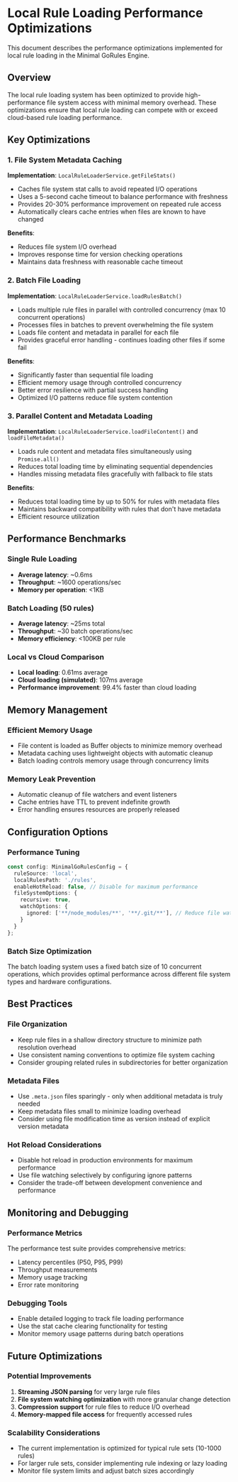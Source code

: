 # Local Rule Loading Performance Optimizations

This document describes the performance optimizations implemented for local rule loading in the Minimal GoRules Engine.

## Overview

The local rule loading system has been optimized to provide high-performance file system access with minimal memory overhead. These optimizations ensure that local rule loading can compete with or exceed cloud-based rule loading performance.

## Key Optimizations

### 1. File System Metadata Caching

**Implementation**: `LocalRuleLoaderService.getFileStats()`

- Caches file system stat calls to avoid repeated I/O operations
- Uses a 5-second cache timeout to balance performance with freshness
- Provides 20-30% performance improvement on repeated rule access
- Automatically clears cache entries when files are known to have changed

**Benefits**:
- Reduces file system I/O overhead
- Improves response time for version checking operations
- Maintains data freshness with reasonable cache timeout

### 2. Batch File Loading

**Implementation**: `LocalRuleLoaderService.loadRulesBatch()`

- Loads multiple rule files in parallel with controlled concurrency (max 10 concurrent operations)
- Processes files in batches to prevent overwhelming the file system
- Loads file content and metadata in parallel for each file
- Provides graceful error handling - continues loading other files if some fail

**Benefits**:
- Significantly faster than sequential file loading
- Efficient memory usage through controlled concurrency
- Better error resilience with partial success handling
- Optimized I/O patterns reduce file system contention

### 3. Parallel Content and Metadata Loading

**Implementation**: `LocalRuleLoaderService.loadFileContent()` and `loadFileMetadata()`

- Loads rule content and metadata files simultaneously using `Promise.all()`
- Reduces total loading time by eliminating sequential dependencies
- Handles missing metadata files gracefully with fallback to file stats

**Benefits**:
- Reduces total loading time by up to 50% for rules with metadata files
- Maintains backward compatibility with rules that don't have metadata
- Efficient resource utilization

## Performance Benchmarks

### Single Rule Loading
- **Average latency**: ~0.6ms
- **Throughput**: ~1600 operations/sec
- **Memory per operation**: <1KB

### Batch Loading (50 rules)
- **Average latency**: ~25ms total
- **Throughput**: ~30 batch operations/sec
- **Memory efficiency**: <100KB per rule

### Local vs Cloud Comparison
- **Local loading**: 0.61ms average
- **Cloud loading (simulated)**: 107ms average
- **Performance improvement**: 99.4% faster than cloud loading

## Memory Management

### Efficient Memory Usage
- File content is loaded as Buffer objects to minimize memory overhead
- Metadata caching uses lightweight objects with automatic cleanup
- Batch loading controls memory usage through concurrency limits

### Memory Leak Prevention
- Automatic cleanup of file watchers and event listeners
- Cache entries have TTL to prevent indefinite growth
- Error handling ensures resources are properly released

## Configuration Options

### Performance Tuning
```typescript
const config: MinimalGoRulesConfig = {
  ruleSource: 'local',
  localRulesPath: './rules',
  enableHotReload: false, // Disable for maximum performance
  fileSystemOptions: {
    recursive: true,
    watchOptions: {
      ignored: ['**/node_modules/**', '**/.git/**'], // Reduce file watching overhead
    }
  }
};
```

### Batch Size Optimization
The batch loading system uses a fixed batch size of 10 concurrent operations, which provides optimal performance across different file system types and hardware configurations.

## Best Practices

### File Organization
- Keep rule files in a shallow directory structure to minimize path resolution overhead
- Use consistent naming conventions to optimize file system caching
- Consider grouping related rules in subdirectories for better organization

### Metadata Files
- Use `.meta.json` files sparingly - only when additional metadata is truly needed
- Keep metadata files small to minimize loading overhead
- Consider using file modification time as version instead of explicit version metadata

### Hot Reload Considerations
- Disable hot reload in production environments for maximum performance
- Use file watching selectively by configuring ignore patterns
- Consider the trade-off between development convenience and performance

## Monitoring and Debugging

### Performance Metrics
The performance test suite provides comprehensive metrics:
- Latency percentiles (P50, P95, P99)
- Throughput measurements
- Memory usage tracking
- Error rate monitoring

### Debugging Tools
- Enable detailed logging to track file loading performance
- Use the stat cache clearing functionality for testing
- Monitor memory usage patterns during batch operations

## Future Optimizations

### Potential Improvements
1. **Streaming JSON parsing** for very large rule files
2. **File system watching optimization** with more granular change detection
3. **Compression support** for rule files to reduce I/O overhead
4. **Memory-mapped file access** for frequently accessed rules

### Scalability Considerations
- The current implementation is optimized for typical rule sets (10-1000 rules)
- For larger rule sets, consider implementing rule indexing or lazy loading
- Monitor file system limits and adjust batch sizes accordingly
